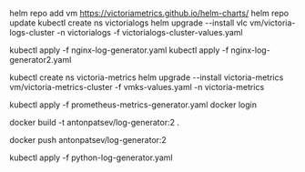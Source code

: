 helm repo add vm https://victoriametrics.github.io/helm-charts/
helm repo update
kubectl create ns victorialogs
helm upgrade --install vlc vm/victoria-logs-cluster -n victorialogs -f victorialogs-cluster-values.yaml

kubectl apply -f nginx-log-generator.yaml
kubectl apply -f nginx-log-generator2.yaml

kubectl create ns victoria-metrics
helm upgrade --install victoria-metrics vm/victoria-metrics-cluster -f vmks-values.yaml -n victoria-metrics

kubectl apply -f prometheus-metrics-generator.yaml
docker login

docker build -t antonpatsev/log-generator:2 .

docker push antonpatsev/log-generator:2

kubectl apply -f python-log-generator.yaml
